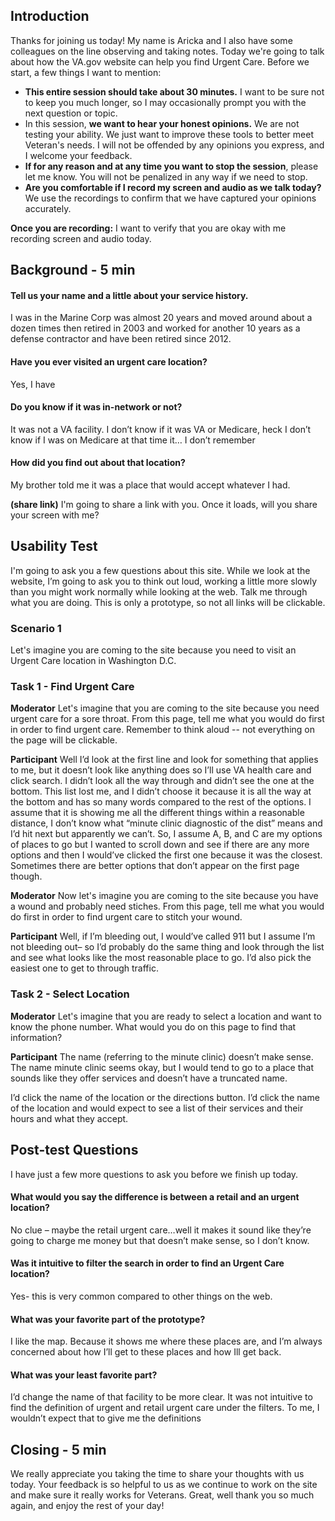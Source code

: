 
## Introduction

Thanks for joining us today! My name is Aricka and I also have some colleagues on the line observing and taking notes. Today we're going to talk about how the VA.gov website can help you find Urgent Care.
Before we start, a few things I want to mention:
- **This entire session should take about 30 minutes.** I want to be sure not to keep you much longer, so I may occasionally prompt you with the next question or topic.
- In this session, **we want to hear your honest opinions.** We are not testing your ability. We just want to improve these tools to better meet Veteran's needs. I will not be offended by any opinions you express, and I welcome your feedback.
- **If for any reason and at any time you want to stop the session**, please let me know. You will not be penalized in any way if we need to stop.
- **Are you comfortable if I record my screen and audio as we talk today?** We use the recordings to confirm that we have captured your opinions accurately.

**Once you are recording:** I want to verify that you are okay with me recording screen and audio today.

## Background - 5 min

#### Tell us your name and a little about your service history. 
I was in the Marine Corp was almost 20 years and moved around about a dozen times then retired in 2003 and worked for another 10 years as a defense contractor and have been retired since 2012.

#### Have you ever visited an urgent care location?
Yes, I have

#### Do you know if it was in-network or not?
It was not a VA facility. I don’t know if it was VA or Medicare, heck I don’t know if I was on Medicare at that time it… I don’t remember

#### How did you find out about that location?
My brother told me it was a place that would accept whatever I had.

**(share link)** I'm going to share a link with you. Once it loads, will you share your screen with me?

## Usability Test
I'm going to ask you a few questions about this site. While we look at the website, I’m going to ask you to think out loud, working a little more slowly than you might work normally while looking at the web. Talk me through what you are doing. This is only a prototype, so not all links will be clickable.

### Scenario 1
Let's imagine you are coming to the site because you need to visit an Urgent Care location in Washington D.C.

### Task 1 - Find Urgent Care

**Moderator** Let's imagine that you are coming to the site because you need urgent care for a sore throat. From this page, tell me what you would do first in order to find urgent care. Remember to think aloud -- not everything on the page will be clickable. 

**Participant**  Well I’d look at the first line and look for something that applies to me, but it doesn’t look like anything does so I’ll use VA health care and click search.
I didn’t look all the way through and didn’t see the one at the bottom. This list lost me, and I didn’t choose it because it is all the way at the bottom and has so many words compared to the rest of the options.
I assume that it is showing me all the different things within a reasonable distance, I don’t know what “minute clinic diagnostic of the dist” means and I’d hit next but apparently we can’t. So, I assume A, B, and C are my options of places to go but I wanted to scroll down and see if there are any more options and then I would’ve clicked the first one because it was the closest. Sometimes there are better options that don’t appear on the first page though.

**Moderator** Now let's imagine you are coming to the site because you have a wound and probably need stiches. From this page, tell me what you would do first in order to find urgent care to stitch your wound.

**Participant** Well, if I’m bleeding out, I would’ve called 911 but I assume I’m not bleeding out– so I’d probably do the same thing and look through the list and see what looks like the most reasonable place to go. I’d also pick the easiest one to get to through traffic. 

### Task 2 - Select Location

**Moderator** Let's imagine that you are ready to select a location and want to know the phone number. What would you do on this page to find that information?

**Participant** The name (referring to the minute clinic) doesn’t make sense. The name minute clinic seems okay, but I would tend to go to a place that sounds like they offer services and doesn’t have a truncated name. 

I’d click the name of the location or the directions button. I’d click the name of the location and would expect to see a list of their services and their hours and what they accept. 

## Post-test Questions 
I have just a few more questions to ask you before we finish up today.

#### What would you say the difference is between a retail and an urgent location? 
No clue – maybe the retail urgent care…well it makes it sound like they’re going to charge me money but that doesn’t make sense, so I don’t know.

#### Was it intuitive to filter the search in order to find an Urgent Care location?
Yes- this is very common compared to other things on the web.

#### What was your favorite part of the prototype?
I like the map. Because it shows me where these places are, and I’m always concerned about how I’ll get to these places and how Ill get back. 

#### What was your least favorite part?
I’d change the name of that facility to be more clear.
It was not intuitive to find the definition of urgent and retail urgent care under the filters. To me, I wouldn’t expect that to give me the definitions

## Closing - 5 min
We really appreciate you taking the time to share your thoughts with us today. Your feedback is so helpful to us as we continue to work on the site and make sure it really works for Veterans. Great, well thank you so much again, and enjoy the rest of your day!
